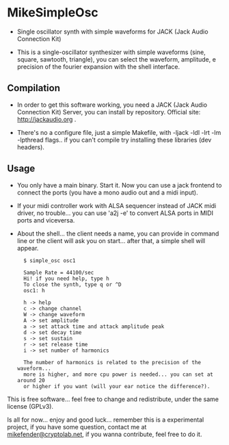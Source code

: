 MikeSimpleOsc
=============

* Single oscillator synth with simple waveforms for JACK (Jack Audio Connection Kit) 

* This is a single-oscillator synthesizer with simple waveforms (sine, square, sawtooth, triangle), you can select the waveform, amplitude, e precision of the fourier expansion with the shell interface.

Compilation
-----------

* In order to get this software working, you need a JACK (Jack Audio Connection Kit) Server, you can install by repository. Official site: http://jackaudio.org .

* There's no a configure file, just a simple Makefile, with -ljack -ldl -lrt -lm -lpthread flags.. if you can't compile try installing these libraries (dev headers).

Usage
-----

* You only have a main binary. Start it. Now you can use a jack frontend to connect the ports (you have a mono audio out and a midi input).

* If your midi controller work with ALSA sequencer instead of JACK midi driver, no trouble... you can use 'a2j -e' to convert ALSA ports in MIDI ports and viceversa.

* About the shell... the client needs a name, you can provide in command line or the client will ask you on start... after that, a simple shell will appear.

        $ simple_osc osc1

        Sample Rate = 44100/sec
        Hi! if you need help, type h
        To close the synth, type q or ^D
        osc1: h

        h -> help
        c -> change channel 
        W -> change waveform
        A -> set amplitude
        a -> set attack time and attack amplitude peak
        d -> set decay time
        s -> set sustain
        r -> set release time 
        i -> set number of harmonics

        The number of harmonics is related to the precision of the waveform... 
        more is higher, and more cpu power is needed... you can set at around 20 
        or higher if you want (will your ear notice the difference?).

This is free software... feel free to change and redistribute, under the same license (GPLv3). 

Is all for now... enjoy and good luck... remember this is a experimental project, if you have some question, contact me at mikefender@cryptolab.net, if you wanna contribute, feel free to do it.
